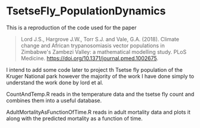 # TsetseFly_PopulationDynamics
 
This is a reproduction of the code used for the paper
> <span xmlns:cc="http://creativecommons.org/ns#" property="cc:attributionName">Lord J.S., Hargrove J.W., Torr S.J. and Vale, G.A. (2018). Climate change and African trypanosomiasis vector populations in Zimbabwe's Zambezi Valley: a mathematical modelling study.
PLoS Medicine. https://doi.org/10.1371/journal.pmed.1002675.

I intend to add some code later to project th Tsetse fly population of the Kruger National park
however the majority of the work I have done simply to understand the work done by lord et al.

CountAndTemp.R reads in the temperature data and the tsetse fly count and combines them into
a useful database.

AdultMortalityAsFunctionOfTime.R reads in adult mortality data and plots it along with the predicted mortality as a function of time.